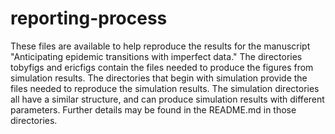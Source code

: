 # reporting-process

These files are available to help reproduce the results for the
manuscript "Anticipating epidemic transitions with imperfect data."
The directories tobyfigs and ericfigs contain the files needed to
produce the figures from simulation results. The directories that
begin with simulation provide the files needed to reproduce the
simulation results. The simulation directories all have a similar
structure, and can produce simulation results with different
parameters. Further details may be found in the README.md in those
directories.

